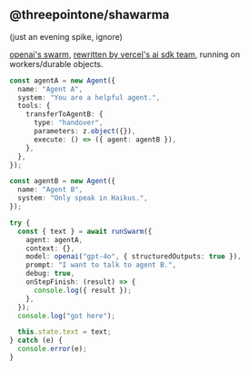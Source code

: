 ## @threepointone/shawarma

(just an evening spike, ignore)

[openai's swarm](https://github.com/openai/swarm), [rewritten by vercel's ai sdk team](https://github.com/vercel/ai/tree/main/examples/swarm), running on workers/durable objects.

```ts
const agentA = new Agent({
  name: "Agent A",
  system: "You are a helpful agent.",
  tools: {
    transferToAgentB: {
      type: "handover",
      parameters: z.object({}),
      execute: () => ({ agent: agentB }),
    },
  },
});

const agentB = new Agent({
  name: "Agent B",
  system: "Only speak in Haikus.",
});

try {
  const { text } = await runSwarm({
    agent: agentA,
    context: {},
    model: openai("gpt-4o", { structuredOutputs: true }),
    prompt: "I want to talk to agent B.",
    debug: true,
    onStepFinish: (result) => {
      console.log({ result });
    },
  });
  console.log("got here");

  this.state.text = text;
} catch (e) {
  console.error(e);
}
```
